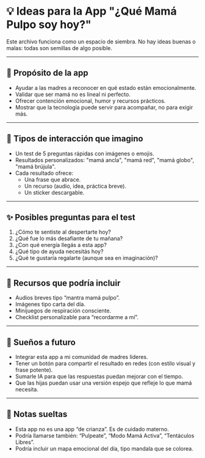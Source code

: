 # 💡 Ideas para la App "¿Qué Mamá Pulpo soy hoy?"

Este archivo funciona como un espacio de siembra. No hay ideas buenas o malas: todas son semillas de algo posible.

---

## 🐙 Propósito de la app

- Ayudar a las madres a reconocer en qué estado están emocionalmente.
- Validar que ser mamá no es lineal ni perfecto.
- Ofrecer contención emocional, humor y recursos prácticos.
- Mostrar que la tecnología puede servir para acompañar, no para exigir más.

---

## 🧪 Tipos de interacción que imagino

- Un test de 5 preguntas rápidas con imágenes o emojis.
- Resultados personalizados: "mamá ancla", "mamá red", "mamá globo", "mamá brújula".
- Cada resultado ofrece:
  - Una frase que abrace.
  - Un recurso (audio, idea, práctica breve).
  - Un sticker descargable.

---

## ✨ Posibles preguntas para el test

1. ¿Cómo te sentiste al despertarte hoy?
2. ¿Qué fue lo más desafiante de tu mañana?
3. ¿Con qué energía llegás a esta app?
4. ¿Qué tipo de ayuda necesitás hoy?
5. ¿Qué te gustaría regalarte (aunque sea en imaginación)?

---

## 🎁 Recursos que podría incluir

- Audios breves tipo “mantra mamá pulpo”.
- Imágenes tipo carta del día.
- Minijuegos de respiración consciente.
- Checklist personalizable para “recordarme a mí”.

---

## 🔮 Sueños a futuro

- Integrar esta app a mi comunidad de madres líderes.
- Tener un botón para compartir el resultado en redes (con estilo visual y frase potente).
- Sumarle IA para que las respuestas puedan mejorar con el tiempo.
- Que las hijas puedan usar una versión espejo que refleje lo que mamá necesita.

---

## 🌱 Notas sueltas

- Esta app no es una app “de crianza”. Es de cuidado materno.
- Podría llamarse también: “Pulpeate”, “Modo Mamá Activa”, “Tentáculos Libres”.
- Podría incluir un mapa emocional del día, tipo mandala que se colorea.

